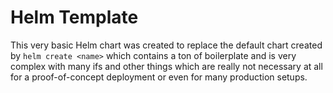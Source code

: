 # Helm Template

This very basic Helm chart was created to replace the default chart created by `helm create <name>` which contains a ton of boilerplate and is very complex with many ifs and other things which are really not necessary at all for a proof-of-concept deployment or even for many production setups.
